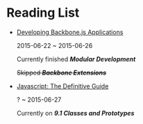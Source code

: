 # Reading List

* [Developing Backbone.js Applications](http://addyosmani.github.io/backbone-fundamentals/)
    
    2015-06-22 ~ 2015-06-26

    Currently finished ***Modular Development***

    ~~Skipped ***Backbone Extensions***~~

* [Javascript: The Definitive Guide](http://www.amazon.cn/JavaScript-The-Definitive-Guide-Flanagan-David/dp/0596805527/ref=sr_1_1?s=books&ie=UTF8&qid=1435031067&sr=1-1&keywords=javascript+the+definitive+guide)

    ? ~ 2015-06-27

    Currently on ***9.1 Classes and Prototypes***